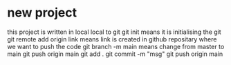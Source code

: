 # new project
this project is written in local
local to git 
git init means it is initialising the git 
git remote add origin link means link is created in github repositary where we want to push the code
git branch -m main means change from master to main 
git push origin main 
git add .
git commit -m "msg"
git push origin main 